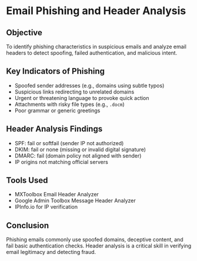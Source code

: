 # Email Phishing and Header Analysis

## Objective
To identify phishing characteristics in suspicious emails and analyze email headers to detect spoofing, failed authentication, and malicious intent.

## Key Indicators of Phishing
- Spoofed sender addresses (e.g., domains using subtle typos)
- Suspicious links redirecting to unrelated domains
- Urgent or threatening language to provoke quick action
- Attachments with risky file types (e.g., `.docm`)
- Poor grammar or generic greetings

## Header Analysis Findings
- SPF: fail or softfail (sender IP not authorized)
- DKIM: fail or none (missing or invalid digital signature)
- DMARC: fail (domain policy not aligned with sender)
- IP origins not matching official servers

## Tools Used
- MXToolbox Email Header Analyzer
- Google Admin Toolbox Message Header Analyzer
- IPInfo.io for IP verification

## Conclusion
Phishing emails commonly use spoofed domains, deceptive content, and fail basic authentication checks. Header analysis is a critical skill in verifying email legitimacy and detecting fraud.

